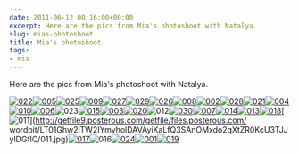 ```yaml
---
date: 2011-06-12 00:16:00+00:00
excerpt: Here are the pics from Mia's photoshoot with Natalya.
slug: mias-photoshoot
title: Mia's photoshoot
tags:
- mia
---
```


Here are the pics from Mia's photoshoot with Natalya.

[![022](http://wordbitarchives.files.wordpress.com/2013/02/022.jpg?w=300)](http://wordbitarchives.files.wordpress.com/2013/02/022.jpg)[![005](http://wordbitarchives.files.wordpress.com/2013/02/005.jpg?w=300)](http://wordbitarchives.files.wordpress.com/2013/02/005.jpg)[![025](http://wordbitarchives.files.wordpress.com/2013/02/025.jpg?w=300)](http://wordbitarchives.files.wordpress.com/2013/02/025.jpg)[![009](http://wordbitarchives.files.wordpress.com/2013/02/009.jpg?w=300)](http://wordbitarchives.files.wordpress.com/2013/02/009.jpg)[![027](http://wordbitarchives.files.wordpress.com/2013/02/027.jpg?w=300)](http://wordbitarchives.files.wordpress.com/2013/02/027.jpg)[![029](http://wordbitarchives.files.wordpress.com/2013/02/029.jpg?w=300)](http://wordbitarchives.files.wordpress.com/2013/02/029.jpg)[![026](http://wordbitarchives.files.wordpress.com/2013/02/026.jpg?w=300)](http://wordbitarchives.files.wordpress.com/2013/02/026.jpg)[![008](http://wordbitarchives.files.wordpress.com/2013/02/008.jpg?w=300)](http://wordbitarchives.files.wordpress.com/2013/02/008.jpg)[![002](http://wordbitarchives.files.wordpress.com/2013/02/002.jpg?w=300)](http://wordbitarchives.files.wordpress.com/2013/02/002.jpg)[![028](http://wordbitarchives.files.wordpress.com/2013/02/028.jpg?w=300)](http://wordbitarchives.files.wordpress.com/2013/02/028.jpg)[![021](http://wordbitarchives.files.wordpress.com/2013/02/021.jpg?w=300)](http://wordbitarchives.files.wordpress.com/2013/02/021.jpg)[![004](http://wordbitarchives.files.wordpress.com/2013/02/004.jpg?w=300)](http://wordbitarchives.files.wordpress.com/2013/02/004.jpg)[![010](http://wordbitarchives.files.wordpress.com/2013/02/010.jpg?w=300)](http://wordbitarchives.files.wordpress.com/2013/02/010.jpg)[![006](http://wordbitarchives.files.wordpress.com/2013/02/006.jpg?w=300)](http://wordbitarchives.files.wordpress.com/2013/02/006.jpg)![023](http://wordbitarchives.files.wordpress.com/2013/02/023.jpg?w=199)[![015](http://wordbitarchives.files.wordpress.com/2013/02/015.jpg?w=300)](http://wordbitarchives.files.wordpress.com/2013/02/015.jpg)[![003](http://wordbitarchives.files.wordpress.com/2013/02/003.jpg?w=300)](http://wordbitarchives.files.wordpress.com/2013/02/003.jpg)[![020](http://wordbitarchives.files.wordpress.com/2013/02/020.jpg?w=300)](http://wordbitarchives.files.wordpress.com/2013/02/020.jpg)![012](http://wordbitarchives.files.wordpress.com/2013/02/012.jpg?w=200)[![030](http://wordbitarchives.files.wordpress.com/2013/02/030.jpg?w=300)](http://wordbitarchives.files.wordpress.com/2013/02/030.jpg)[![007](http://wordbitarchives.files.wordpress.com/2013/02/007.jpg?w=300)](http://wordbitarchives.files.wordpress.com/2013/02/007.jpg)[![014](http://wordbitarchives.files.wordpress.com/2013/02/014.jpg?w=300)](http://wordbitarchives.files.wordpress.com/2013/02/014.jpg)[![013](http://wordbitarchives.files.wordpress.com/2013/02/013.jpg?w=300)](http://wordbitarchives.files.wordpress.com/2013/02/013.jpg)[![018](http://wordbitarchives.files.wordpress.com/2013/02/018.jpg?w=300)](http://wordbitarchives.files.wordpress.com/2013/02/018.jpg)[![011](http://wordbitarchives.files.wordpress.com/2013/02/011-scaled-500.jpg?w=300)](http://getfile9.posterous.com/getfile/files.posterous.com/
wordbit/LT01Ghw2lTW2IYmvholDAVAyiKaLfQ3SAnOMxdo2qXtZR0KcU3TJJylDGflQ/011.jpg)[![017](http://wordbitarchives.files.wordpress.com/2013/02/017.jpg?w=300)](http://wordbitarchives.files.wordpress.com/2013/02/017.jpg)![016](http://wordbitarchives.files.wordpress.com/2013/02/016.jpg?w=200)[![024](http://wordbitarchives.files.wordpress.com/2013/02/024.jpg?w=300)](http://wordbitarchives.files.wordpress.com/2013/02/024.jpg)[![001](http://wordbitarchives.files.wordpress.com/2013/02/001.jpg?w=300)](http://wordbitarchives.files.wordpress.com/2013/02/001.jpg)[![019](http://wordbitarchives.files.wordpress.com/2013/02/019.jpg?w=300)](http://wordbitarchives.files.wordpress.com/2013/02/019.jpg)
